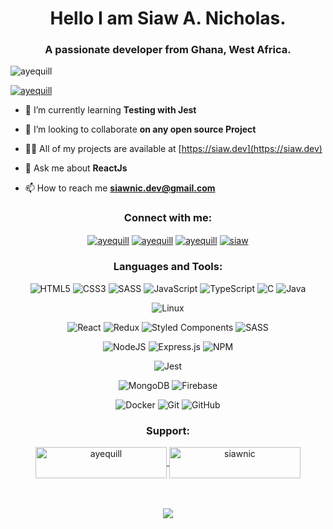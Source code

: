 <h1 align="center">Hello I am Siaw A. Nicholas.</h1>
<h3 align="center">A passionate developer from Ghana, West Africa.</h3>

<div align="center">
<p align="left"> <img src="https://komarev.com/ghpvc/?username=ayequill&label=Profile%20views&color=0e75b6&style=flat" alt="ayequill" /> </p>


<p align="left"> <a href="https://twitter.com/ayequill" target="blank"><img src="https://img.shields.io/twitter/follow/ayequill?logo=twitter&style=for-the-badge" alt="ayequill" /></a> </p>
</div>

- 🌱 I’m currently learning **Testing with Jest**

- 👯 I’m looking to collaborate **on any open source Project**

- 👨‍💻 All of my projects are available at [https://siaw.dev](https://siaw.dev)

- 💬 Ask me about **ReactJs**

- 📫 How to reach me **<siawnic.dev@gmail.com>**

<div align="center" margintop="">
<h3>Connect with me:</h3>
<a href="https://codepen.io/ayequill" target="blank"><img align="center" src="https://img.shields.io/badge/Codepen-000000?style=for-the-badge&logo=codepen&logoColor=white" alt="ayequill"/></a>
<a href="https://leetcode.com/ayequill" target="blank"><img align="center" src="https://img.shields.io/badge/-LeetCode-FFA116?style=for-the-badge&logo=LeetCode&logoColor=black" alt="ayequill" /></a>
<a href="https://twitter.com/ayequill" target="blank"><img align="center" src="https://img.shields.io/badge/Twitter-1DA1F2?style=for-the-badge&logo=twitter&logoColor=white" alt="ayequill"/></a>
<a href="https://linkedin.com/in/siaw" target="blank"><img align="center" src="https://img.shields.io/badge/LinkedIn-0077B5?style=for-the-badge&logo=linkedin&logoColor=white" alt="siaw" /></a>
</div>

<div align="center">
<h3 align="center" >Languages and Tools:</h3>

![HTML5](https://img.shields.io/badge/html5-%23E34F26.svg?style=for-the-badge&logo=html5&logoColor=white)
![CSS3](https://img.shields.io/badge/css3-%231572B6.svg?style=for-the-badge&logo=css3&logoColor=white)
![SASS](https://img.shields.io/badge/SASS-hotpink.svg?style=for-the-badge&logo=SASS&logoColor=white)
![JavaScript](https://img.shields.io/badge/javascript-%23323330.svg?style=for-the-badge&logo=javascript&logoColor=%23F7DF1E)
![TypeScript](https://img.shields.io/badge/typescript-%23007ACC.svg?style=for-the-badge&logo=typescript&logoColor=white)
![C](https://img.shields.io/badge/C-00599C?style=for-the-badge&logo=c&logoColor=white)
![Java](https://img.shields.io/badge/Java-ED8B00?style=for-the-badge&logo=openjdk&logoColor=white)

![Linux](https://img.shields.io/badge/Linux-FCC624?style=for-the-badge&logo=linux&logoColor=black)

![React](https://img.shields.io/badge/react-%2320232a.svg?style=for-the-badge&logo=react&logoColor=%2361DAFB)
![Redux](https://img.shields.io/badge/redux-%23593d88.svg?style=for-the-badge&logo=redux&logoColor=white)
![Styled Components](https://img.shields.io/badge/styled--components-DB7093?style=for-the-badge&logo=styled-components&logoColor=white)
![SASS](https://img.shields.io/badge/SASS-hotpink.svg?style=for-the-badge&logo=SASS&logoColor=white)

![NodeJS](https://img.shields.io/badge/node.js-6DA55F?style=for-the-badge&logo=node.js&logoColor=white)
![Express.js](https://img.shields.io/badge/express.js-%23404d59.svg?style=for-the-badge&logo=express&logoColor=%2361DAFB)
![NPM](https://img.shields.io/badge/NPM-%23000000.svg?style=for-the-badge&logo=npm&logoColor=white)

![Jest](https://img.shields.io/badge/Jest-323330?style=for-the-badge&logo=Jest&logoColor=white)

![MongoDB](https://img.shields.io/badge/MongoDB-%234ea94b.svg?style=for-the-badge&logo=mongodb&logoColor=white)
![Firebase](https://img.shields.io/badge/Firebase-039BE5?style=for-the-badge&logo=Firebase&logoColor=white)

![Docker](https://img.shields.io/badge/docker-%230db7ed.svg?style=for-the-badge&logo=docker&logoColor=white)
![Git](https://img.shields.io/badge/git-%23F05033.svg?style=for-the-badge&logo=git&logoColor=white)
![GitHub](https://img.shields.io/badge/github-%23121011.svg?style=for-the-badge&logo=github&logoColor=white)

<h3 align="center">Support:</h3>
<p><a href="https://www.buymeacoffee.com/ayequill"> <img align="center" src="https://cdn.buymeacoffee.com/buttons/v2/default-yellow.png" height="50" width="210" alt="ayequill" /></a><a href="https://ko-fi.com/siawnic"> <img align="center" src="https://cdn.ko-fi.com/cdn/kofi3.png?v=3" height="50" width="210" alt="siawnic" /></a></p><br><br>

<div align="center" width="100%">
<img align="center" src="https://github-readme-stats.vercel.app/api/top-langs/?username=ayequill&title_color=61dafb&text_color=ffffff&icon_color=61dafb&bg_color=20232a&layout=compact&border_color=61dafb&hide_border=true&hide=asl,html,css&count_private=true&langs_count=10" />


</div>
